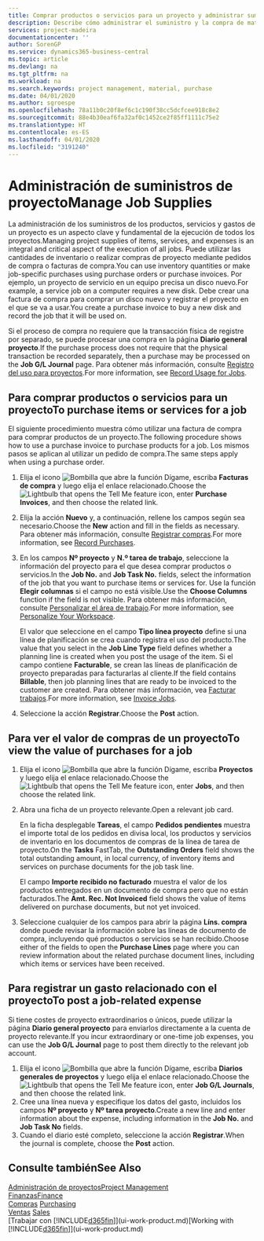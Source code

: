 ```yaml
---
title: Comprar productos o servicios para un proyecto y administrar suministros | Documentos de Microsoft
description: Describe cómo administrar el suministro y la compra de materiales y de servicios para los proyectos.
services: project-madeira
documentationcenter: ''
author: SorenGP
ms.service: dynamics365-business-central
ms.topic: article
ms.devlang: na
ms.tgt_pltfrm: na
ms.workload: na
ms.search.keywords: project management, material, purchase
ms.date: 04/01/2020
ms.author: sgroespe
ms.openlocfilehash: 78a11b0c20f8ef6c1c190f38cc5dcfcee918c8e2
ms.sourcegitcommit: 88e4b30eaf6fa32af0c1452ce2f85ff1111c75e2
ms.translationtype: HT
ms.contentlocale: es-ES
ms.lasthandoff: 04/01/2020
ms.locfileid: "3191240"
---
```

# <a name="manage-job-supplies"></a><span data-ttu-id="4f5f2-103">Administración de suministros de proyecto</span><span class="sxs-lookup"><span data-stu-id="4f5f2-103">Manage Job Supplies</span></span>
<span data-ttu-id="4f5f2-104">La administración de los suministros de los productos, servicios y gastos de un proyecto es un aspecto clave y fundamental de la ejecución de todos los proyectos.</span><span class="sxs-lookup"><span data-stu-id="4f5f2-104">Managing project supplies of items, services, and expenses is an integral and critical aspect of the execution of all jobs.</span></span> <span data-ttu-id="4f5f2-105">Puede utilizar las cantidades de inventario o realizar compras de proyecto mediante pedidos de compra o facturas de compra.</span><span class="sxs-lookup"><span data-stu-id="4f5f2-105">You can use inventory quantities or make job-specific purchases using purchase orders or purchase invoices.</span></span> <span data-ttu-id="4f5f2-106">Por ejemplo, un proyecto de servicio en un equipo precisa un disco nuevo.</span><span class="sxs-lookup"><span data-stu-id="4f5f2-106">For example, a service job on a computer requires a new disk.</span></span> <span data-ttu-id="4f5f2-107">Debe crear una factura de compra para comprar un disco nuevo y registrar el proyecto en el que se va a usar.</span><span class="sxs-lookup"><span data-stu-id="4f5f2-107">You create a purchase invoice to buy a new disk and record the job that it will be used on.</span></span>

<span data-ttu-id="4f5f2-108">Si el proceso de compra no requiere que la transacción física de registre por separado, se puede procesar una compra en la página **Diario general proyecto**.</span><span class="sxs-lookup"><span data-stu-id="4f5f2-108">If the purchase process does not require that the physical transaction be recorded separately, then a purchase may be processed on the **Job G/L Journal** page.</span></span> <span data-ttu-id="4f5f2-109">Para obtener más información, consulte [Registro del uso para proyectos](projects-how-record-job-usage.md).</span><span class="sxs-lookup"><span data-stu-id="4f5f2-109">For more information, see [Record Usage for Jobs](projects-how-record-job-usage.md).</span></span>

## <a name="to-purchase-items-or-services-for-a-job"></a><span data-ttu-id="4f5f2-110">Para comprar productos o servicios para un proyecto</span><span class="sxs-lookup"><span data-stu-id="4f5f2-110">To purchase items or services for a job</span></span>
<span data-ttu-id="4f5f2-111">El siguiente procedimiento muestra cómo utilizar una factura de compra para comprar productos de un proyecto.</span><span class="sxs-lookup"><span data-stu-id="4f5f2-111">The following procedure shows how to use a purchase invoice to purchase products for a job.</span></span> <span data-ttu-id="4f5f2-112">Los mismos pasos se aplican al utilizar un pedido de compra.</span><span class="sxs-lookup"><span data-stu-id="4f5f2-112">The same steps apply when using a purchase order.</span></span>  

1. <span data-ttu-id="4f5f2-113">Elija el icono ![Bombilla que abre la función Dígame](media/ui-search/search_small.png "Dígame qué desea hacer"), escriba **Facturas de compra** y luego elija el enlace relacionado.</span><span class="sxs-lookup"><span data-stu-id="4f5f2-113">Choose the ![Lightbulb that opens the Tell Me feature](media/ui-search/search_small.png "Tell me what you want to do") icon, enter **Purchase Invoices**, and then choose the related link.</span></span>  
2. <span data-ttu-id="4f5f2-114">Elija la acción **Nuevo** y, a continuación, rellene los campos según sea necesario.</span><span class="sxs-lookup"><span data-stu-id="4f5f2-114">Choose the **New** action and fill in the fields as necessary.</span></span> <span data-ttu-id="4f5f2-115">Para obtener más información, consulte [Registrar compras](purchasing-how-record-purchases.md).</span><span class="sxs-lookup"><span data-stu-id="4f5f2-115">For more information, see [Record Purchases](purchasing-how-record-purchases.md).</span></span>
3. <span data-ttu-id="4f5f2-116">En los campos **Nº proyecto** y **N.º tarea de trabajo**, seleccione la información del proyecto para el que desea comprar productos o servicios.</span><span class="sxs-lookup"><span data-stu-id="4f5f2-116">In the **Job No.** and **Job Task No.** fields, select the information of the job that you want to purchase items or services for.</span></span> <span data-ttu-id="4f5f2-117">Use la función **Elegir columnas** si el campo no está visible.</span><span class="sxs-lookup"><span data-stu-id="4f5f2-117">Use the **Choose Columns** function if the field is not visible.</span></span> <span data-ttu-id="4f5f2-118">Para obtener más información, consulte [Personalizar el área de trabajo](ui-personalization-user.md).</span><span class="sxs-lookup"><span data-stu-id="4f5f2-118">For more information, see [Personalize Your Workspace](ui-personalization-user.md).</span></span>

    <span data-ttu-id="4f5f2-119">El valor que seleccione en el campo **Tipo línea proyecto** define si una línea de planificación se crea cuando registra el uso del producto.</span><span class="sxs-lookup"><span data-stu-id="4f5f2-119">The value that you select in the **Job Line Type** field defines whether a planning line is created when you post the usage of the item.</span></span> <span data-ttu-id="4f5f2-120">Si el campo contiene **Facturable**, se crean las líneas de planificación de proyecto preparadas para facturarlas al cliente.</span><span class="sxs-lookup"><span data-stu-id="4f5f2-120">If the field contains **Billable**, then job planning lines that are ready to be invoiced to the customer are created.</span></span> <span data-ttu-id="4f5f2-121">Para obtener más información, vea [Facturar trabajos](projects-how-invoice-jobs.md).</span><span class="sxs-lookup"><span data-stu-id="4f5f2-121">For more information, see [Invoice Jobs](projects-how-invoice-jobs.md).</span></span>
4. <span data-ttu-id="4f5f2-122">Seleccione la acción **Registrar**.</span><span class="sxs-lookup"><span data-stu-id="4f5f2-122">Choose the **Post** action.</span></span>

## <a name="to-view-the-value-of-purchases-for-a-job"></a><span data-ttu-id="4f5f2-123">Para ver el valor de compras de un proyecto</span><span class="sxs-lookup"><span data-stu-id="4f5f2-123">To view the value of purchases for a job</span></span>
1. <span data-ttu-id="4f5f2-124">Elija el icono ![Bombilla que abre la función Dígame](media/ui-search/search_small.png "Dígame qué desea hacer"), escriba **Proyectos** y luego elija el enlace relacionado.</span><span class="sxs-lookup"><span data-stu-id="4f5f2-124">Choose the ![Lightbulb that opens the Tell Me feature](media/ui-search/search_small.png "Tell me what you want to do") icon, enter **Jobs**, and then choose the related link.</span></span>
2. <span data-ttu-id="4f5f2-125">Abra una ficha de un proyecto relevante.</span><span class="sxs-lookup"><span data-stu-id="4f5f2-125">Open a relevant job card.</span></span>

    <span data-ttu-id="4f5f2-126">En la ficha desplegable **Tareas**, el campo **Pedidos pendientes** muestra el importe total de los pedidos en divisa local, los productos y servicios de inventario en los documentos de compras de la línea de tarea de proyecto.</span><span class="sxs-lookup"><span data-stu-id="4f5f2-126">On the **Tasks** FastTab, the **Outstanding Orders** field shows the total outstanding amount, in local currency, of inventory items and services on purchase documents for the job task line.</span></span>  

    <span data-ttu-id="4f5f2-127">El campo **Importe recibido no facturado** muestra el valor de los productos entregados en un documento de compra pero que no están facturados.</span><span class="sxs-lookup"><span data-stu-id="4f5f2-127">The **Amt. Rec. Not Invoiced** field shows the value of items delivered on purchase documents, but not yet invoiced.</span></span>  
3. <span data-ttu-id="4f5f2-128">Seleccione cualquier de los campos para abrir la página **Líns. compra** donde puede revisar la información sobre las líneas de documento de compra, incluyendo qué productos o servicios se han recibido.</span><span class="sxs-lookup"><span data-stu-id="4f5f2-128">Choose either of the fields to open the **Purchase Lines** page where you can review information about the related purchase document lines, including which items or services have been received.</span></span>

## <a name="to-post-a-job-related-expense"></a><span data-ttu-id="4f5f2-129">Para registrar un gasto relacionado con el proyecto</span><span class="sxs-lookup"><span data-stu-id="4f5f2-129">To post a job-related expense</span></span>
<span data-ttu-id="4f5f2-130">Si tiene costes de proyecto extraordinarios o únicos, puede utilizar la página **Diario general proyecto** para enviarlos directamente a la cuenta de proyecto relevante.</span><span class="sxs-lookup"><span data-stu-id="4f5f2-130">If you incur extraordinary or one-time job expenses, you can use the **Job G/L Journal** page to post them directly to the relevant job account.</span></span>

1. <span data-ttu-id="4f5f2-131">Elija el icono ![Bombilla que abre la función Dígame](media/ui-search/search_small.png "Dígame qué desea hacer"), escriba **Diarios generales de proyectos** y luego elija el enlace relacionado.</span><span class="sxs-lookup"><span data-stu-id="4f5f2-131">Choose the ![Lightbulb that opens the Tell Me feature](media/ui-search/search_small.png "Tell me what you want to do") icon, enter **Job G/L Journals**, and then choose the related link.</span></span>  
2. <span data-ttu-id="4f5f2-132">Cree una línea nueva y especifique los datos del gasto, incluidos los campos **Nº proyecto** y **Nº tarea proyecto**.</span><span class="sxs-lookup"><span data-stu-id="4f5f2-132">Create a new line and enter information about the expense, including information in the **Job No.** and **Job Task No** fields.</span></span>  
3. <span data-ttu-id="4f5f2-133">Cuando el diario esté completo, seleccione la acción **Registrar**.</span><span class="sxs-lookup"><span data-stu-id="4f5f2-133">When the journal is complete, choose the **Post** action.</span></span>

## <a name="see-also"></a><span data-ttu-id="4f5f2-134">Consulte también</span><span class="sxs-lookup"><span data-stu-id="4f5f2-134">See Also</span></span>
[<span data-ttu-id="4f5f2-135">Administración de proyectos</span><span class="sxs-lookup"><span data-stu-id="4f5f2-135">Project Management</span></span>](projects-manage-projects.md)  
[<span data-ttu-id="4f5f2-136">Finanzas</span><span class="sxs-lookup"><span data-stu-id="4f5f2-136">Finance</span></span>](finance.md)  
<span data-ttu-id="4f5f2-137">[Compras](purchasing-manage-purchasing.md)       </span><span class="sxs-lookup"><span data-stu-id="4f5f2-137">[Purchasing](purchasing-manage-purchasing.md)       </span></span>  
<span data-ttu-id="4f5f2-138">[Ventas](sales-manage-sales.md)    </span><span class="sxs-lookup"><span data-stu-id="4f5f2-138">[Sales](sales-manage-sales.md)    </span></span>  
<span data-ttu-id="4f5f2-139">[Trabajar con [!INCLUDE[d365fin](includes/d365fin_md.md)]](ui-work-product.md)</span><span class="sxs-lookup"><span data-stu-id="4f5f2-139">[Working with [!INCLUDE[d365fin](includes/d365fin_md.md)]](ui-work-product.md)</span></span>  
